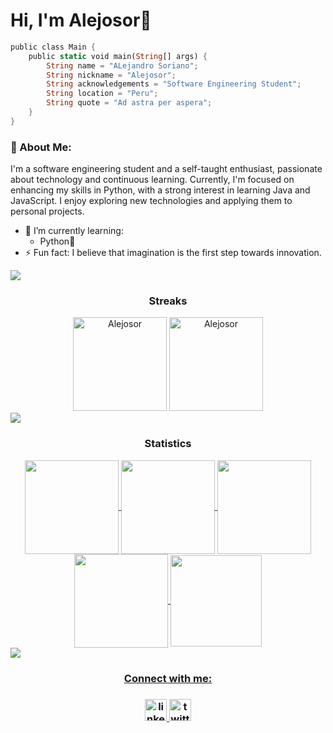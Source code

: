 # Hi, I'm Alejosor👾

```rust
public class Main {
    public static void main(String[] args) {
        String name = "ALejandro Soriano";
        String nickname = "Alejosor";
        String acknowledgements = "Software Engineering Student";
        String location = "Peru";
        String quote = "Ad astra per aspera";
    }
}
```
### 👋 About Me:
I'm a software engineering student and a self-taught enthusiast, passionate about technology and continuous learning. Currently, I'm focused on enhancing my skills in Python, with a strong interest in learning Java and JavaScript. I enjoy exploring new technologies and applying them to personal projects.
- 🌱 I’m currently learning:  
  - Python🐍  
- ⚡ Fun fact: I believe that imagination is the first step towards innovation.  


<!--Github Streak-->
<img src="https://user-images.githubusercontent.com/73097560/115834477-dbab4500-a447-11eb-908a-139a6edaec5c.gif">

<h3 align="Center">Streaks</h3>
<div align="center">
<img  height="150em" src="https://github-readme-stats.vercel.app/api/top-langs/?username=Alejosor&layout=compact&theme=tokyonight" alt=Alejosor />

<img  height="150em" src="https://streak-stats.demolab.com/?user=Alejosor&theme=tokyonight" alt="Alejosor" />


</div>

<!--Github stats-->
<img src="https://user-images.githubusercontent.com/73097560/115834477-dbab4500-a447-11eb-908a-139a6edaec5c.gif">

<h3 align="center">Statistics</h3>
<div align="center">
<a href="https://github.com/Alejosor">
<img align="center" src="https://github-readme-stats.vercel.app/api?username=Alejosor&show_icons=true&theme=tokyonight&hide_border=true" height="150em"/>
<img align="center" src="http://github-profile-summary-cards.vercel.app/api/cards/most-commit-language?username=Alejosor&theme=tokyonight" height="150em" />
<img align="center" src="http://github-profile-summary-cards.vercel.app/api/cards/repos-per-language?username=Alejosor&theme=tokyonight" height="150em" />
<img align="center" src="http://github-profile-summary-cards.vercel.app/api/cards/productive-time?username=Alejosor&theme=tokyonight" height="150em" />
<img align="center" src="http://github-profile-summary-cards.vercel.app/api/cards/profile-details?username=Alejosor&theme=tokyonight" height="146em" />
</div>

<!--Connect with me-->
<img src="https://user-images.githubusercontent.com/73097560/115834477-dbab4500-a447-11eb-908a-139a6edaec5c.gif">

<div align="center">
<h3>Connect with me:<h3>
  <a href="https://www.linkedin.com/in/alejandro-soriano-palomino/" target="_blank">
    <img src="https://img.shields.io/static/v1?message=LinkedIn&logo=linkedin&label=&color=0077B5&logoColor=white&labelColor=&style=for-the-badge" height="35" alt="linkedin logo"  />
  </a>
  <a href="https://x.com/alejosordev" target="_blank">
    <img src="https://img.shields.io/static/v1?message=Twitter&logo=twitter&label=&color=1DA1F2&logoColor=white&labelColor=&style=for-the-badge" height="35" alt="twitter logo"  /></a>
</div>

<!--
**Alejosor/alejosor** is a ✨ _special_ ✨ repository because its `README.md` (this file) appears on your GitHub profile.

Here are some ideas to get you started:

- 🔭 I’m currently working on ...
- 🌱 I’m currently learning ...
- 👯 I’m looking to collaborate on ...
- 🤔 I’m looking for help with ...
- 💬 Ask me about ...
- 📫 How to reach me: ...
- 😄 Pronouns: ...
- ⚡ Fun fact: ...
-->
